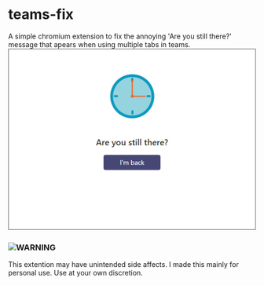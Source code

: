 # teams-fix
A simple chromium extension to fix the annoying 'Are you still there?' message that apears when using multiple tabs in teams.
![Are you still there?](/Example.png)
### ![WARNING](https://lingtalfi.com/services/pngtext?color=cc0000&size=25&text=WARNING)
This extention may have unintended side affects. I made this mainly for personal use. Use at your own discretion.
